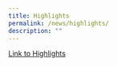 ```yaml
---
title: Highlights
permalink: /news/highlights/
description: ""
---
```

<a href="/news/highlights/page/1/">Link to Highlights</a>